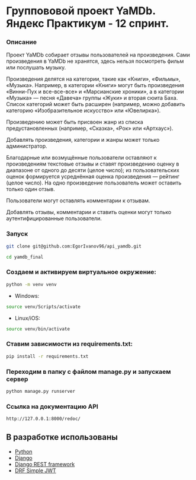 # Группововой проект YaMDb. Яндекс Практикум - 12 спринт.
### Описание
Проект YaMDb собирает отзывы пользователей на произведения. Сами произведения в YaMDb не хранятся, здесь нельзя посмотреть фильм или послушать музыку.

Произведения делятся на категории, такие как «Книги», «Фильмы», «Музыка». Например, в категории «Книги» могут быть произведения «Винни-Пух и все-все-все» и «Марсианские хроники», а в категории «Музыка» — песня «Давеча» группы «Жуки» и вторая сюита Баха. Список категорий может быть расширен (например, можно добавить категорию «Изобразительное искусство» или «Ювелирка»). 

Произведению может быть присвоен жанр из списка предустановленных (например, «Сказка», «Рок» или «Артхаус»). 

Добавлять произведения, категории и жанры может только администратор.

Благодарные или возмущённые пользователи оставляют к произведениям текстовые отзывы и ставят произведению оценку в диапазоне от одного до десяти (целое число); из пользовательских оценок формируется усреднённая оценка произведения — рейтинг (целое число). На одно произведение пользователь может оставить только один отзыв.

Пользователи могут оставлять комментарии к отзывам.

Добавлять отзывы, комментарии и ставить оценки могут только аутентифицированные пользователи.


### Запуск

```bash
git clone git@github.com:EgorIvanov96/api_yamdb.git
```
```bash
cd yamdb_final
```
### Создаем и активируем виртуальное окружение:
```bash
python -m venv venv
```
- Windows:
```bash
source venv/Scripts/activate
```
- Linux/iOS:
```bash
source venv/bin/activate
```

### Ставим зависимости из requirements.txt:
```bash
pip install -r requirements.txt 
```
### Переходим в папку с файлом manage.py и запускаем сервер
```bash
python manage.py runserver
```

### Ссылка на документацию API
```bash
http://127.0.0.1:8000/redoc/
```

## В разработке использованы

* [Python](https://www.python.org/)
* [Django](https://www.djangoproject.com/)
* [Django REST framework](https://www.django-rest-framework.org/)
* [DRF Simple JWT](https://django-rest-framework-simplejwt.readthedocs.io/en/latest/)

